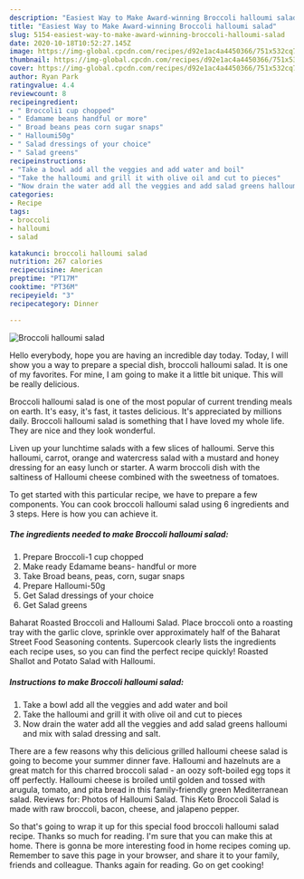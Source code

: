 ```yaml
---
description: "Easiest Way to Make Award-winning Broccoli halloumi salad"
title: "Easiest Way to Make Award-winning Broccoli halloumi salad"
slug: 5154-easiest-way-to-make-award-winning-broccoli-halloumi-salad
date: 2020-10-18T10:52:27.145Z
image: https://img-global.cpcdn.com/recipes/d92e1ac4a4450366/751x532cq70/broccoli-halloumi-salad-recipe-main-photo.jpg
thumbnail: https://img-global.cpcdn.com/recipes/d92e1ac4a4450366/751x532cq70/broccoli-halloumi-salad-recipe-main-photo.jpg
cover: https://img-global.cpcdn.com/recipes/d92e1ac4a4450366/751x532cq70/broccoli-halloumi-salad-recipe-main-photo.jpg
author: Ryan Park
ratingvalue: 4.4
reviewcount: 8
recipeingredient:
- " Broccoli1 cup chopped"
- " Edamame beans handful or more"
- " Broad beans peas corn sugar snaps"
- " Halloumi50g"
- " Salad dressings of your choice"
- " Salad greens"
recipeinstructions:
- "Take a bowl add all the veggies and add water and boil"
- "Take the halloumi and grill it with olive oil and cut to pieces"
- "Now drain the water add all the veggies and add salad greens halloumi and mix with salad dressing and salt."
categories:
- Recipe
tags:
- broccoli
- halloumi
- salad

katakunci: broccoli halloumi salad 
nutrition: 267 calories
recipecuisine: American
preptime: "PT17M"
cooktime: "PT36M"
recipeyield: "3"
recipecategory: Dinner

---
```



![Broccoli halloumi salad](https://img-global.cpcdn.com/recipes/d92e1ac4a4450366/751x532cq70/broccoli-halloumi-salad-recipe-main-photo.jpg)

Hello everybody, hope you are having an incredible day today. Today, I will show you a way to prepare a special dish, broccoli halloumi salad. It is one of my favorites. For mine, I am going to make it a little bit unique. This will be really delicious.

Broccoli halloumi salad is one of the most popular of current trending meals on earth. It's easy, it's fast, it tastes delicious. It's appreciated by millions daily. Broccoli halloumi salad is something that I have loved my whole life. They are nice and they look wonderful.

Liven up your lunchtime salads with a few slices of halloumi. Serve this halloumi, carrot, orange and watercress salad with a mustard and honey dressing for an easy lunch or starter. A warm broccoli dish with the saltiness of Halloumi cheese combined with the sweetness of tomatoes.


To get started with this particular recipe, we have to prepare a few components. You can cook broccoli halloumi salad using 6 ingredients and 3 steps. Here is how you can achieve it.

<!--inarticleads1-->

##### The ingredients needed to make Broccoli halloumi salad:

1. Prepare  Broccoli-1 cup chopped
1. Make ready  Edamame beans- handful or more
1. Take  Broad beans, peas, corn, sugar snaps
1. Prepare  Halloumi-50g
1. Get  Salad dressings of your choice
1. Get  Salad greens


Baharat Roasted Broccoli and Halloumi Salad. Place broccoli onto a roasting tray with the garlic clove, sprinkle over approximately half of the Baharat Street Food Seasoning contents. Supercook clearly lists the ingredients each recipe uses, so you can find the perfect recipe quickly! Roasted Shallot and Potato Salad with Halloumi. 

<!--inarticleads2-->

##### Instructions to make Broccoli halloumi salad:

1. Take a bowl add all the veggies and add water and boil
1. Take the halloumi and grill it with olive oil and cut to pieces
1. Now drain the water add all the veggies and add salad greens halloumi and mix with salad dressing and salt.


There are a few reasons why this delicious grilled halloumi cheese salad is going to become your summer dinner fave. Halloumi and hazelnuts are a great match for this charred broccoli salad - an oozy soft-boiled egg tops it off perfectly. Halloumi cheese is broiled until golden and tossed with arugula, tomato, and pita bread in this family-friendly green Mediterranean salad. Reviews for: Photos of Halloumi Salad. This Keto Broccoli Salad is made with raw broccoli, bacon, cheese, and jalapeno pepper. 

So that's going to wrap it up for this special food broccoli halloumi salad recipe. Thanks so much for reading. I'm sure that you can make this at home. There is gonna be more interesting food in home recipes coming up. Remember to save this page in your browser, and share it to your family, friends and colleague. Thanks again for reading. Go on get cooking!
